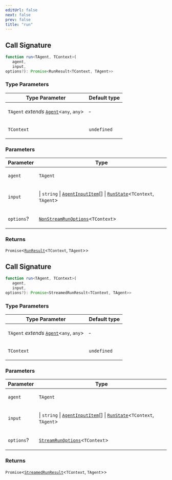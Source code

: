 ```yaml
---
editUrl: false
next: false
prev: false
title: "run"
---
```


## Call Signature

```ts
function run<TAgent, TContext>(
   agent, 
   input, 
options?): Promise<RunResult<TContext, TAgent>>
```

### Type Parameters

<table>
<thead>
<tr>
<th>Type Parameter</th>
<th>Default type</th>
</tr>
</thead>
<tbody>
<tr>
<td>

`TAgent` *extends* [`Agent`](/openai-agents-js/openai/agents-core/classes/agent/)\<`any`, `any`\>

</td>
<td>

&hyphen;

</td>
</tr>
<tr>
<td>

`TContext`

</td>
<td>

`undefined`

</td>
</tr>
</tbody>
</table>

### Parameters

<table>
<thead>
<tr>
<th>Parameter</th>
<th>Type</th>
</tr>
</thead>
<tbody>
<tr>
<td>

`agent`

</td>
<td>

`TAgent`

</td>
</tr>
<tr>
<td>

`input`

</td>
<td>

 \| `string` \| [`AgentInputItem`](/openai-agents-js/openai/agents-core/type-aliases/agentinputitem/)[] \| [`RunState`](/openai-agents-js/openai/agents-core/classes/runstate/)\<`TContext`, `TAgent`\>

</td>
</tr>
<tr>
<td>

`options`?

</td>
<td>

[`NonStreamRunOptions`](/openai-agents-js/openai/agents-core/type-aliases/nonstreamrunoptions/)\<`TContext`\>

</td>
</tr>
</tbody>
</table>

### Returns

`Promise`\<[`RunResult`](/openai-agents-js/openai/agents-core/classes/runresult/)\<`TContext`, `TAgent`\>\>

## Call Signature

```ts
function run<TAgent, TContext>(
   agent, 
   input, 
options?): Promise<StreamedRunResult<TContext, TAgent>>
```

### Type Parameters

<table>
<thead>
<tr>
<th>Type Parameter</th>
<th>Default type</th>
</tr>
</thead>
<tbody>
<tr>
<td>

`TAgent` *extends* [`Agent`](/openai-agents-js/openai/agents-core/classes/agent/)\<`any`, `any`\>

</td>
<td>

&hyphen;

</td>
</tr>
<tr>
<td>

`TContext`

</td>
<td>

`undefined`

</td>
</tr>
</tbody>
</table>

### Parameters

<table>
<thead>
<tr>
<th>Parameter</th>
<th>Type</th>
</tr>
</thead>
<tbody>
<tr>
<td>

`agent`

</td>
<td>

`TAgent`

</td>
</tr>
<tr>
<td>

`input`

</td>
<td>

 \| `string` \| [`AgentInputItem`](/openai-agents-js/openai/agents-core/type-aliases/agentinputitem/)[] \| [`RunState`](/openai-agents-js/openai/agents-core/classes/runstate/)\<`TContext`, `TAgent`\>

</td>
</tr>
<tr>
<td>

`options`?

</td>
<td>

[`StreamRunOptions`](/openai-agents-js/openai/agents-core/type-aliases/streamrunoptions/)\<`TContext`\>

</td>
</tr>
</tbody>
</table>

### Returns

`Promise`\<[`StreamedRunResult`](/openai-agents-js/openai/agents-core/classes/streamedrunresult/)\<`TContext`, `TAgent`\>\>
